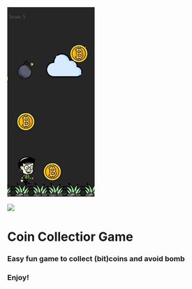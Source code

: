 <img src="Images/CoinCollectorImage1.png" alt="drawing" width="200"/>

![](Images/CoinCollectorImage1.png=250x100)


# Coin Collectior Game
### Easy fun game to collect (bit)coins and avoid bomb
### Enjoy!

